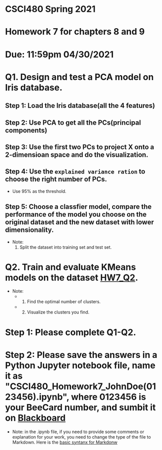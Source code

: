 # CSCI480 Spring 2021
# Homework 7 for chapters 8 and 9
# Due: 11:59pm 04/30/2021
# Q1. Design and test a PCA model on Iris database.
## Step 1: Load the Iris database(all the 4 features)
## Step 2: Use PCA to get all the PCs(principal components)
## Step 3: Use the first two PCs to project X onto a 2-dimensioan space and do the visualization.
## Step 4: Use the `explained variance ration` to choose the right number of PCs.
  + Use 95% as the threshold.

## Step 5: Choose a classfier model, compare the performance of the model you choose on the original dataset and the new dataset with lower dimensionality.
+ Note:
  1. Split the dataset into training set and test set.


# Q2. Train and evaluate KMeans models on the dataset [HW7_Q2](https://raw.githubusercontent.com/ZhangNingSAU/Spring-2021-CSCI-480-Machine-Learning/main/Resources/hw7_Q2.csv).   
+ Note:
  - 1. Find the optimal number of clusters.
  - 2. Visualize the clusters you find.


# Step 1: Please complete Q1-Q2.

# Step 2: Please save the answers in a Python Jupyter notebook file, name it as "CSCI480_Homework7_JohnDoe(0123456).ipynb", where 0123456 is your BeeCard number, and sumbit it on [Blackboard](https://blackboard.sau.edu/webapps/login/)
+ Note: in the .ipynb file, if you need to provide some comments or explanation for your work, you need to change the type of the file to Markdown. Here is the [basic syntanx for Markdonw](https://www.markdownguide.org/basic-syntax/)
